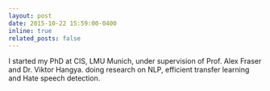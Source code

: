 ```yaml
---
layout: post
date: 2015-10-22 15:59:00-0400
inline: true
related_posts: false
---
```


I started my PhD at CIS, LMU Munich, under supervision of Prof. Alex Fraser and Dr. Viktor Hangya. doing research on NLP, efficient transfer learning and Hate speech detection.
